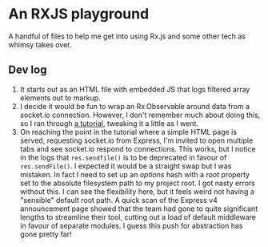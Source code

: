 # An RXJS playground

A handful of files to help me get into using Rx.js and some other tech as whimsy takes over.

## Dev log

1. It starts out as an HTML file with embedded JS that logs filtered array elements out to markup.
2. I decide it would be fun to wrap an Rx.Observable around data from a socket.io connection. However, I don't remember much about doing this, so I ran through [a tutorial](http://socket.io/get-started/chat/), tweaking it a little as I went.
3. On reaching the point in the tutorial where a simple HTML page is served, requesting socket.io from Express, I'm invited to open multiple tabs and see socket.io respond to connections. This works, but I notice in the logs that `res.sendfile()` is to be deprecated in favour of `res.sendFile()`. I expected it would be a straight swap but I was mistaken. In fact I need to set up an <var>options</var> hash with a <var>root</var> property set to the absolute filesystem path to my project root. I got nasty errors without this. I can see the flexibility here, but it feels weird not having a "sensible" default root path. A quick scan of the Express v4 announcement page showed that the team had gone to quite significant lengths to streamline their tool, cutting out a load of default middleware in favour of separate modules. I guess this push for abstraction has gone pretty far!
 